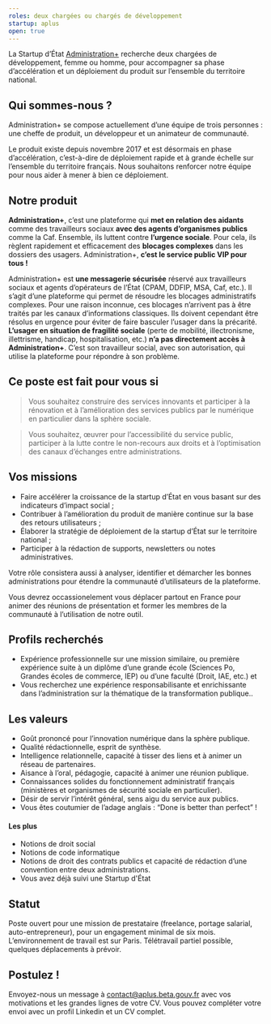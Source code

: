 ```yaml
---
roles: deux chargées ou chargés de développement
startup: aplus
open: true
---
```


La Startup d’État [Administration+](/startups/aplus) recherche deux chargées de développement, femme ou homme, pour accompagner sa phase d’accélération et un déploiement du produit sur l’ensemble du territoire national.

<!--more-->

## Qui sommes-nous ?
Administration+ se compose actuellement d’une équipe de trois personnes : une cheffe de produit, un développeur et un animateur de communauté.

Le produit existe depuis novembre 2017 et est désormais en phase d’accélération, c’est-à-dire de déploiement rapide et à grande échelle sur l’ensemble du territoire français. Nous souhaitons renforcer notre équipe pour nous aider à mener à bien ce déploiement.

## Notre produit
**Administration+**, c’est une plateforme qui **met en relation des aidants** comme des travailleurs sociaux **avec des agents d’organismes publics** comme la Caf. Ensemble, ils luttent contre **l’urgence sociale**. Pour cela, ils règlent rapidement et efficacement des **blocages complexes** dans les dossiers des usagers. Administration+, **c’est le service public VIP pour tous !**

Administration+ est **une messagerie sécurisée** réservé aux travailleurs sociaux et agents d’opérateurs de l’État (CPAM, DDFIP, MSA, Caf, etc.). Il s’agit d’une plateforme qui permet de résoudre les blocages administratifs complexes. Pour une raison inconnue, ces blocages n’arrivent pas à être traités par les canaux d’informations classiques. Ils doivent cependant être résolus en urgence pour éviter de faire basculer l’usager dans la précarité. **L’usager en situation de fragilité sociale** (perte de mobilité, illectronisme, illettrisme, handicap, hospitalisation, etc.) **n’a pas directement accès à Administration+**. C’est son travailleur social, avec son autorisation, qui utilise la plateforme pour répondre à son problème.

## Ce poste est fait pour vous si
> Vous souhaitez construire des services innovants et participer à la rénovation et à l’amélioration des services publics par le numérique en particulier dans la sphère sociale.

> Vous souhaitez, œuvrer pour l’accessibilité du service public, participer à la lutte contre le non-recours aux droits et à l’optimisation des canaux d’échanges entre administrations.

## Vos missions
- Faire accélérer la croissance de la startup d’État en vous basant sur des indicateurs d’impact social ;
- Contribuer à l’amélioration du produit de manière continue sur la base des retours utilisateurs ;
- Élaborer la stratégie de déploiement de la startup d’État sur le territoire national ;
- Participer à la rédaction de supports, newsletters ou notes administratives.

Votre rôle consistera aussi à analyser, identifier et démarcher les bonnes administrations pour étendre la communauté d’utilisateurs de la plateforme.

Vous devrez occassionelement vous déplacer partout en France pour animer des réunions de présentation et former les membres de la communauté à l’utilisation de notre outil.

## Profils recherchés
- Expérience professionnelle sur une mission similaire, ou première expérience suite à un diplôme d’une grande école (Sciences Po, Grandes écoles de commerce, IEP) ou d’une faculté (Droit, IAE, etc.) et
- Vous recherchez une expérience responsabilisante et enrichissante dans l’administration sur la thématique de la transformation publique..

## Les valeurs
- Goût prononcé pour l’innovation numérique dans la sphère publique.
- Qualité rédactionnelle, esprit de synthèse.
- Intelligence relationnelle, capacité à tisser des liens et à animer un réseau de partenaires.
- Aisance à l’oral, pédagogie, capacité à animer une réunion publique.
- Connaissances solides du fonctionnement administratif français (ministères et organismes de sécurité sociale en particulier).
- Désir de servir l’intérêt général, sens aigu du service aux publics.
- Vous êtes coutumier de l’adage anglais : “Done is better than perfect” !

#### Les plus
- Notions de droit social
- Notions de code informatique
- Notions de droit des contrats publics et capacité de rédaction d’une convention entre deux administrations.
- Vous avez déjà suivi une Startup d'État

## Statut
Poste ouvert pour une mission de prestataire (freelance, portage salarial, auto-entrepreneur), pour un engagement minimal de six mois. L’environnement de travail est sur Paris. Télétravail partiel possible, quelques déplacements à prévoir.

## Postulez !
Envoyez-nous un message à [contact@aplus.beta.gouv.fr](mailto:contact@aplus.beta.gouv.fr) avec vos motivations et les grandes lignes de votre CV. Vous pouvez compléter votre envoi avec un profil Linkedin et un CV complet.

